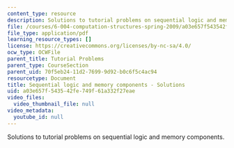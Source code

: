 ```yaml
---
content_type: resource
description: Solutions to tutorial problems on sequential logic and memory components.
file: /courses/6-004-computation-structures-spring-2009/a03e657f543542fe749f61a332f27eae_MIT6004s09tutor06sol.pdf
file_type: application/pdf
learning_resource_types: []
license: https://creativecommons.org/licenses/by-nc-sa/4.0/
ocw_type: OCWFile
parent_title: Tutorial Problems
parent_type: CourseSection
parent_uid: 70f5eb24-11d2-7699-9d92-b0c6f5c4ac94
resourcetype: Document
title: Sequential logic and memory components - Solutions
uid: a03e657f-5435-42fe-749f-61a332f27eae
video_files:
  video_thumbnail_file: null
video_metadata:
  youtube_id: null
---
```

Solutions to tutorial problems on sequential logic and memory components.
